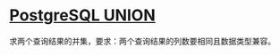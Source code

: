 # [PostgreSQL UNION](http://www.postgresqltutorial.com/postgresql-union/)

求两个查询结果的并集，要求：两个查询结果的列数要相同且数据类型兼容。